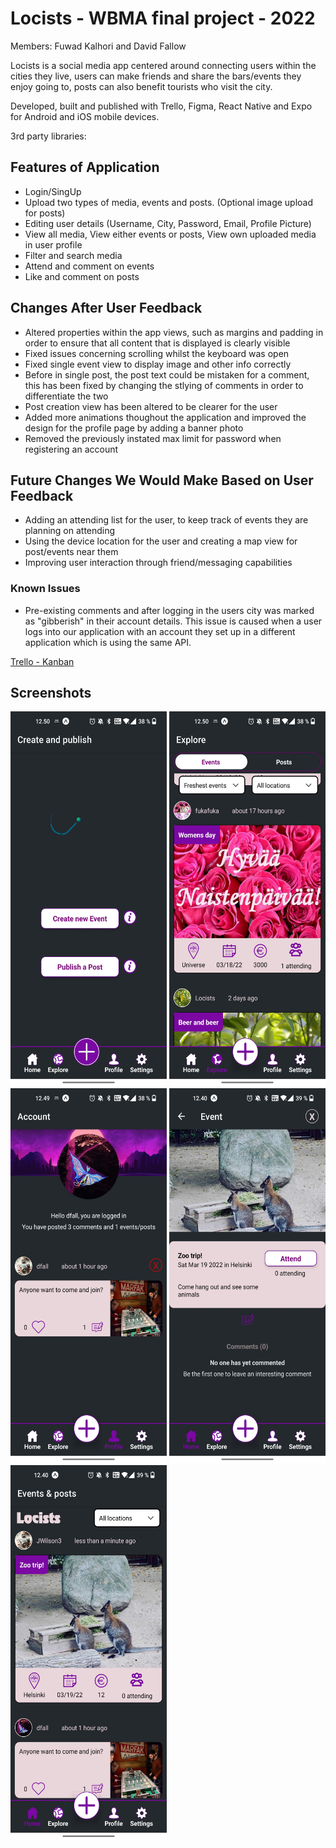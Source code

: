 # Locists - WBMA final project - 2022
Members: Fuwad Kalhori and  David Fallow

Locists is a social media app centered around connecting users within the cities they live, users can make friends and share the bars/events they enjoy going to, posts can also benefit tourists who visit the city.

Developed, built and published with Trello, Figma, React Native and Expo for Android and iOS mobile devices.

3rd party libraries:

## Features of Application
- Login/SingUp
- Upload two types of media, events and posts. (Optional image upload for posts)
- Editing user details (Username, City, Password, Email, Profile Picture)
- View all media, View either events or posts, View own uploaded media in user profile
- Filter and search media
- Attend and comment on events
- Like and comment on posts

## Changes After User Feedback

- Altered properties within the app views, such as margins and padding in order to ensure that all content that is displayed is clearly visible
- Fixed issues concerning scrolling whilst the keyboard was open
- Fixed single event view to display image and other info correctly
- Before in single post, the post text could be mistaken for a comment, this has been fixed by changing the stlying of comments in order to differentiate the two
- Post creation view has been altered to be clearer for the user
- Added more animations thoughout the application and improved the design for the profile page by adding a banner photo
- Removed the previously instated max limit for password when registering an account

## Future Changes We Would Make Based on User Feedback
- Adding an attending list for the user, to keep track of events they are planning on attending
- Using the device location for the user and creating a map view for post/events near them
- Improving user interaction through friend/messaging capabilities

### Known Issues
- Pre-existing comments and after logging in the users city was marked as "gibberish" in their account details. This issue is caused when a user logs into our application with an account they set up in a different application which is using the same API.


[Trello - Kanban](https://trello.com/b/ncliokcT/local-social-media-locists)


## Screenshots

<img src="./screenshots/ScreenShot1.jpg" width="250" height="600"> <img src="./screenshots/ScreenShot2.jpg" width="250" height="600"> <img src="./screenshots/ScreenShot3.jpg" width="250" height="600"> 
<img src="./screenshots/ScreenShot4.jpg" width="250" height="600"> <img src="./screenshots/ScreenShot5.jpg" width="250" height="600">
